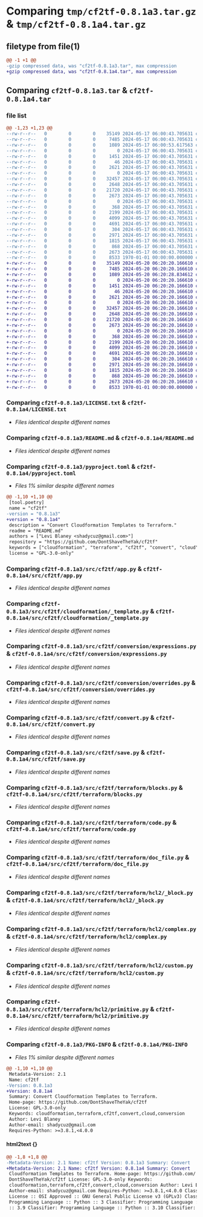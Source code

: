 # Comparing `tmp/cf2tf-0.8.1a3.tar.gz` & `tmp/cf2tf-0.8.1a4.tar.gz`

## filetype from file(1)

```diff
@@ -1 +1 @@
-gzip compressed data, was "cf2tf-0.8.1a3.tar", max compression
+gzip compressed data, was "cf2tf-0.8.1a4.tar", max compression
```

## Comparing `cf2tf-0.8.1a3.tar` & `cf2tf-0.8.1a4.tar`

### file list

```diff
@@ -1,23 +1,23 @@
--rw-r--r--   0        0        0    35149 2024-05-17 06:00:43.705631 cf2tf-0.8.1a3/LICENSE.txt
--rw-r--r--   0        0        0     7485 2024-05-17 06:00:43.705631 cf2tf-0.8.1a3/README.md
--rw-r--r--   0        0        0     1089 2024-05-17 06:00:53.617563 cf2tf-0.8.1a3/pyproject.toml
--rw-r--r--   0        0        0        0 2024-05-17 06:00:43.705631 cf2tf-0.8.1a3/src/cf2tf/__init__.py
--rw-r--r--   0        0        0     1451 2024-05-17 06:00:43.705631 cf2tf-0.8.1a3/src/cf2tf/app.py
--rw-r--r--   0        0        0       46 2024-05-17 06:00:43.705631 cf2tf-0.8.1a3/src/cf2tf/cloudformation/__init__.py
--rw-r--r--   0        0        0     2621 2024-05-17 06:00:43.705631 cf2tf-0.8.1a3/src/cf2tf/cloudformation/_template.py
--rw-r--r--   0        0        0        0 2024-05-17 06:00:43.705631 cf2tf-0.8.1a3/src/cf2tf/conversion/__init__.py
--rw-r--r--   0        0        0    32457 2024-05-17 06:00:43.705631 cf2tf-0.8.1a3/src/cf2tf/conversion/expressions.py
--rw-r--r--   0        0        0     2648 2024-05-17 06:00:43.705631 cf2tf-0.8.1a3/src/cf2tf/conversion/overrides.py
--rw-r--r--   0        0        0    21720 2024-05-17 06:00:43.705631 cf2tf-0.8.1a3/src/cf2tf/convert.py
--rw-r--r--   0        0        0     2673 2024-05-17 06:00:43.705631 cf2tf-0.8.1a3/src/cf2tf/save.py
--rw-r--r--   0        0        0        0 2024-05-17 06:00:43.705631 cf2tf-0.8.1a3/src/cf2tf/terraform/__init__.py
--rw-r--r--   0        0        0      368 2024-05-17 06:00:43.705631 cf2tf-0.8.1a3/src/cf2tf/terraform/_configuration.py
--rw-r--r--   0        0        0     2199 2024-05-17 06:00:43.705631 cf2tf-0.8.1a3/src/cf2tf/terraform/blocks.py
--rw-r--r--   0        0        0     4099 2024-05-17 06:00:43.705631 cf2tf-0.8.1a3/src/cf2tf/terraform/code.py
--rw-r--r--   0        0        0     4691 2024-05-17 06:00:43.705631 cf2tf-0.8.1a3/src/cf2tf/terraform/doc_file.py
--rw-r--r--   0        0        0      304 2024-05-17 06:00:43.705631 cf2tf-0.8.1a3/src/cf2tf/terraform/hcl2/__init__.py
--rw-r--r--   0        0        0     2971 2024-05-17 06:00:43.705631 cf2tf-0.8.1a3/src/cf2tf/terraform/hcl2/_block.py
--rw-r--r--   0        0        0     1815 2024-05-17 06:00:43.705631 cf2tf-0.8.1a3/src/cf2tf/terraform/hcl2/complex.py
--rw-r--r--   0        0        0      868 2024-05-17 06:00:43.705631 cf2tf-0.8.1a3/src/cf2tf/terraform/hcl2/custom.py
--rw-r--r--   0        0        0     2673 2024-05-17 06:00:43.705631 cf2tf-0.8.1a3/src/cf2tf/terraform/hcl2/primitive.py
--rw-r--r--   0        0        0     8533 1970-01-01 00:00:00.000000 cf2tf-0.8.1a3/PKG-INFO
+-rw-r--r--   0        0        0    35149 2024-05-20 06:20:20.166610 cf2tf-0.8.1a4/LICENSE.txt
+-rw-r--r--   0        0        0     7485 2024-05-20 06:20:20.166610 cf2tf-0.8.1a4/README.md
+-rw-r--r--   0        0        0     1089 2024-05-20 06:20:28.834612 cf2tf-0.8.1a4/pyproject.toml
+-rw-r--r--   0        0        0        0 2024-05-20 06:20:20.166610 cf2tf-0.8.1a4/src/cf2tf/__init__.py
+-rw-r--r--   0        0        0     1451 2024-05-20 06:20:20.166610 cf2tf-0.8.1a4/src/cf2tf/app.py
+-rw-r--r--   0        0        0       46 2024-05-20 06:20:20.166610 cf2tf-0.8.1a4/src/cf2tf/cloudformation/__init__.py
+-rw-r--r--   0        0        0     2621 2024-05-20 06:20:20.166610 cf2tf-0.8.1a4/src/cf2tf/cloudformation/_template.py
+-rw-r--r--   0        0        0        0 2024-05-20 06:20:20.166610 cf2tf-0.8.1a4/src/cf2tf/conversion/__init__.py
+-rw-r--r--   0        0        0    32457 2024-05-20 06:20:20.166610 cf2tf-0.8.1a4/src/cf2tf/conversion/expressions.py
+-rw-r--r--   0        0        0     2648 2024-05-20 06:20:20.166610 cf2tf-0.8.1a4/src/cf2tf/conversion/overrides.py
+-rw-r--r--   0        0        0    21720 2024-05-20 06:20:20.166610 cf2tf-0.8.1a4/src/cf2tf/convert.py
+-rw-r--r--   0        0        0     2673 2024-05-20 06:20:20.166610 cf2tf-0.8.1a4/src/cf2tf/save.py
+-rw-r--r--   0        0        0        0 2024-05-20 06:20:20.166610 cf2tf-0.8.1a4/src/cf2tf/terraform/__init__.py
+-rw-r--r--   0        0        0      368 2024-05-20 06:20:20.166610 cf2tf-0.8.1a4/src/cf2tf/terraform/_configuration.py
+-rw-r--r--   0        0        0     2199 2024-05-20 06:20:20.166610 cf2tf-0.8.1a4/src/cf2tf/terraform/blocks.py
+-rw-r--r--   0        0        0     4099 2024-05-20 06:20:20.166610 cf2tf-0.8.1a4/src/cf2tf/terraform/code.py
+-rw-r--r--   0        0        0     4691 2024-05-20 06:20:20.166610 cf2tf-0.8.1a4/src/cf2tf/terraform/doc_file.py
+-rw-r--r--   0        0        0      304 2024-05-20 06:20:20.166610 cf2tf-0.8.1a4/src/cf2tf/terraform/hcl2/__init__.py
+-rw-r--r--   0        0        0     2971 2024-05-20 06:20:20.166610 cf2tf-0.8.1a4/src/cf2tf/terraform/hcl2/_block.py
+-rw-r--r--   0        0        0     1815 2024-05-20 06:20:20.166610 cf2tf-0.8.1a4/src/cf2tf/terraform/hcl2/complex.py
+-rw-r--r--   0        0        0      868 2024-05-20 06:20:20.166610 cf2tf-0.8.1a4/src/cf2tf/terraform/hcl2/custom.py
+-rw-r--r--   0        0        0     2673 2024-05-20 06:20:20.166610 cf2tf-0.8.1a4/src/cf2tf/terraform/hcl2/primitive.py
+-rw-r--r--   0        0        0     8533 1970-01-01 00:00:00.000000 cf2tf-0.8.1a4/PKG-INFO
```

### Comparing `cf2tf-0.8.1a3/LICENSE.txt` & `cf2tf-0.8.1a4/LICENSE.txt`

 * *Files identical despite different names*

### Comparing `cf2tf-0.8.1a3/README.md` & `cf2tf-0.8.1a4/README.md`

 * *Files identical despite different names*

### Comparing `cf2tf-0.8.1a3/pyproject.toml` & `cf2tf-0.8.1a4/pyproject.toml`

 * *Files 1% similar despite different names*

```diff
@@ -1,10 +1,10 @@
 [tool.poetry]
 name = "cf2tf"
-version = "0.8.1a3"
+version = "0.8.1a4"
 description = "Convert Cloudformation Templates to Terraform."
 readme = "README.md"
 authors = ["Levi Blaney <shadycuz@gmail.com>"]
 repository = "https://github.com/DontShaveTheYak/cf2tf"
 keywords = ["cloudformation", "terraform", "cf2tf", "convert", "cloud", "conversion"]
 license = "GPL-3.0-only"
```

### Comparing `cf2tf-0.8.1a3/src/cf2tf/app.py` & `cf2tf-0.8.1a4/src/cf2tf/app.py`

 * *Files identical despite different names*

### Comparing `cf2tf-0.8.1a3/src/cf2tf/cloudformation/_template.py` & `cf2tf-0.8.1a4/src/cf2tf/cloudformation/_template.py`

 * *Files identical despite different names*

### Comparing `cf2tf-0.8.1a3/src/cf2tf/conversion/expressions.py` & `cf2tf-0.8.1a4/src/cf2tf/conversion/expressions.py`

 * *Files identical despite different names*

### Comparing `cf2tf-0.8.1a3/src/cf2tf/conversion/overrides.py` & `cf2tf-0.8.1a4/src/cf2tf/conversion/overrides.py`

 * *Files identical despite different names*

### Comparing `cf2tf-0.8.1a3/src/cf2tf/convert.py` & `cf2tf-0.8.1a4/src/cf2tf/convert.py`

 * *Files identical despite different names*

### Comparing `cf2tf-0.8.1a3/src/cf2tf/save.py` & `cf2tf-0.8.1a4/src/cf2tf/save.py`

 * *Files identical despite different names*

### Comparing `cf2tf-0.8.1a3/src/cf2tf/terraform/blocks.py` & `cf2tf-0.8.1a4/src/cf2tf/terraform/blocks.py`

 * *Files identical despite different names*

### Comparing `cf2tf-0.8.1a3/src/cf2tf/terraform/code.py` & `cf2tf-0.8.1a4/src/cf2tf/terraform/code.py`

 * *Files identical despite different names*

### Comparing `cf2tf-0.8.1a3/src/cf2tf/terraform/doc_file.py` & `cf2tf-0.8.1a4/src/cf2tf/terraform/doc_file.py`

 * *Files identical despite different names*

### Comparing `cf2tf-0.8.1a3/src/cf2tf/terraform/hcl2/_block.py` & `cf2tf-0.8.1a4/src/cf2tf/terraform/hcl2/_block.py`

 * *Files identical despite different names*

### Comparing `cf2tf-0.8.1a3/src/cf2tf/terraform/hcl2/complex.py` & `cf2tf-0.8.1a4/src/cf2tf/terraform/hcl2/complex.py`

 * *Files identical despite different names*

### Comparing `cf2tf-0.8.1a3/src/cf2tf/terraform/hcl2/custom.py` & `cf2tf-0.8.1a4/src/cf2tf/terraform/hcl2/custom.py`

 * *Files identical despite different names*

### Comparing `cf2tf-0.8.1a3/src/cf2tf/terraform/hcl2/primitive.py` & `cf2tf-0.8.1a4/src/cf2tf/terraform/hcl2/primitive.py`

 * *Files identical despite different names*

### Comparing `cf2tf-0.8.1a3/PKG-INFO` & `cf2tf-0.8.1a4/PKG-INFO`

 * *Files 1% similar despite different names*

```diff
@@ -1,10 +1,10 @@
 Metadata-Version: 2.1
 Name: cf2tf
-Version: 0.8.1a3
+Version: 0.8.1a4
 Summary: Convert Cloudformation Templates to Terraform.
 Home-page: https://github.com/DontShaveTheYak/cf2tf
 License: GPL-3.0-only
 Keywords: cloudformation,terraform,cf2tf,convert,cloud,conversion
 Author: Levi Blaney
 Author-email: shadycuz@gmail.com
 Requires-Python: >=3.8.1,<4.0.0
```

#### html2text {}

```diff
@@ -1,8 +1,8 @@
-Metadata-Version: 2.1 Name: cf2tf Version: 0.8.1a3 Summary: Convert
+Metadata-Version: 2.1 Name: cf2tf Version: 0.8.1a4 Summary: Convert
 Cloudformation Templates to Terraform. Home-page: https://github.com/
 DontShaveTheYak/cf2tf License: GPL-3.0-only Keywords:
 cloudformation,terraform,cf2tf,convert,cloud,conversion Author: Levi Blaney
 Author-email: shadycuz@gmail.com Requires-Python: >=3.8.1,<4.0.0 Classifier:
 License :: OSI Approved :: GNU General Public License v3 (GPLv3) Classifier:
 Programming Language :: Python :: 3 Classifier: Programming Language :: Python
 :: 3.9 Classifier: Programming Language :: Python :: 3.10 Classifier:
```

